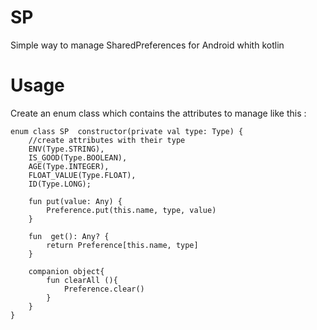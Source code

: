 # SP
Simple way to manage SharedPreferences for Android whith kotlin

# Usage
Create an enum class which contains the attributes to manage  like this :


    enum class SP  constructor(private val type: Type) {
        //create attributes with their type
        ENV(Type.STRING),
        IS_GOOD(Type.BOOLEAN),
        AGE(Type.INTEGER),
        FLOAT_VALUE(Type.FLOAT),
        ID(Type.LONG);
        
        fun put(value: Any) {
            Preference.put(this.name, type, value)
        }

        fun  get(): Any? {
            return Preference[this.name, type]
        }

        companion object{
            fun clearAll (){
                Preference.clear()
            }
        }
    }
    
    

